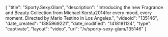 {
    "title": "Sporty.Sexy.Glam",
    "description": "Introducing the new Fragrance and Beauty Collection from Michael Kors\u2014for every mood, every moment. Directed by Mario Testino in Los Angeles.",
    "videoid": "135146",
    "date_created": "1385969221",
    "date_modified": "1418181124",
    "type": "captivate",
    "layout": "video",
    "url": "\/v\/sporty-sexy-glam\/135146"
}